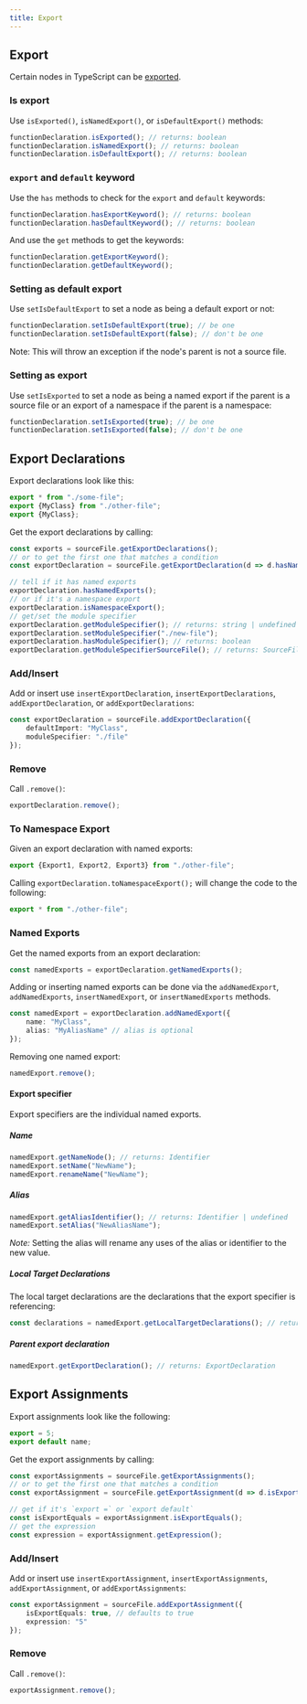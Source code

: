 ```yaml
---
title: Export
---
```


## Export

Certain nodes in TypeScript can be [exported](https://www.typescriptlang.org/docs/handbook/modules.html).

### Is export

Use `isExported()`, `isNamedExport()`, or `isDefaultExport()` methods:

```typescript
functionDeclaration.isExported(); // returns: boolean
functionDeclaration.isNamedExport(); // returns: boolean
functionDeclaration.isDefaultExport(); // returns: boolean
```

### `export` and `default` keyword

Use the `has` methods to check for the `export` and `default` keywords:

```typescript
functionDeclaration.hasExportKeyword(); // returns: boolean
functionDeclaration.hasDefaultKeyword(); // returns: boolean
```

And use the `get` methods to get the keywords:

```typescript
functionDeclaration.getExportKeyword();
functionDeclaration.getDefaultKeyword();
```

### Setting as default export

Use `setIsDefaultExport` to set a node as being a default export or not:

```typescript
functionDeclaration.setIsDefaultExport(true); // be one
functionDeclaration.setIsDefaultExport(false); // don't be one
```

Note: This will throw an exception if the node's parent is not a source file.

### Setting as export

Use `setIsExported` to set a node as being a named export if the parent is a source file or an export of a namespace if the parent is a namespace:

```typescript
functionDeclaration.setIsExported(true); // be one
functionDeclaration.setIsExported(false); // don't be one
```

## Export Declarations

Export declarations look like this:

```typescript
export * from "./some-file";
export {MyClass} from "./other-file";
export {MyClass};
```

Get the export declarations by calling:

```typescript
const exports = sourceFile.getExportDeclarations();
// or to get the first one that matches a condition
const exportDeclaration = sourceFile.getExportDeclaration(d => d.hasNamedExports());

// tell if it has named exports
exportDeclaration.hasNamedExports();
// or if it's a namespace export
exportDeclaration.isNamespaceExport();
// get/set the module specifier
exportDeclaration.getModuleSpecifier(); // returns: string | undefined
exportDeclaration.setModuleSpecifier("./new-file");
exportDeclaration.hasModuleSpecifier(); // returns: boolean
exportDeclaration.getModuleSpecifierSourceFile(); // returns: SourceFile | undefined
```

### Add/Insert

Add or insert use `insertExportDeclaration`, `insertExportDeclarations`, `addExportDeclaration`, or `addExportDeclarations`:

```typescript
const exportDeclaration = sourceFile.addExportDeclaration({
    defaultImport: "MyClass",
    moduleSpecifier: "./file"
});
```

### Remove

Call `.remove()`:

```typescript
exportDeclaration.remove();
```

### To Namespace Export

Given an export declaration with named exports:

```typescript
export {Export1, Export2, Export3} from "./other-file";
```

Calling `exportDeclaration.toNamespaceExport();` will change the code to the following:

```typescript
export * from "./other-file";
```

### Named Exports

Get the named exports from an export declaration:

```typescript
const namedExports = exportDeclaration.getNamedExports();
```

Adding or inserting named exports can be done via the `addNamedExport`, `addNamedExports`, `insertNamedExport`, or `insertNamedExports` methods.

```typescript
const namedExport = exportDeclaration.addNamedExport({
    name: "MyClass",
    alias: "MyAliasName" // alias is optional
});
```

Removing one named export:

```typescript
namedExport.remove();
```

#### Export specifier

Export specifiers are the individual named exports.

##### Name

```typescript
namedExport.getNameNode(); // returns: Identifier
namedExport.setName("NewName");
namedExport.renameName("NewName");
```

##### Alias

```typescript
namedExport.getAliasIdentifier(); // returns: Identifier | undefined
namedExport.setAlias("NewAliasName");
```

_Note:_ Setting the alias will rename any uses of the alias or identifier to the new value.

##### Local Target Declarations

The local target declarations are the declarations that the export specifier is referencing:

```ts
const declarations = namedExport.getLocalTargetDeclarations(); // returns: Node[]
```

##### Parent export declaration

```typescript
namedExport.getExportDeclaration(); // returns: ExportDeclaration
```

## Export Assignments

Export assignments look like the following:

```typescript
export = 5;
export default name;
```

Get the export assignments by calling:

```typescript
const exportAssignments = sourceFile.getExportAssignments();
// or to get the first one that matches a condition
const exportAssignment = sourceFile.getExportAssignment(d => d.isExportEquals());

// get if it's `export =` or `export default`
const isExportEquals = exportAssignment.isExportEquals();
// get the expression
const expression = exportAssignment.getExpression();
```

### Add/Insert

Add or insert use `insertExportAssignment`, `insertExportAssignments`, `addExportAssignment`, or `addExportAssignments`:

```typescript
const exportAssignment = sourceFile.addExportAssignment({
    isExportEquals: true, // defaults to true
    expression: "5"
});
```

### Remove

Call `.remove()`:

```typescript
exportAssignment.remove();
```
